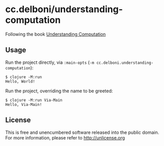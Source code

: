 # cc.delboni/understanding-computation
Following the book [Understanding Computation](https://www.oreilly.com/library/view/understanding-computation/9781449330071/)

## Usage
Run the project directly, via `:main-opts` (`-m cc.delboni.understanding-computation`):

    $ clojure -M:run
    Hello, World!

Run the project, overriding the name to be greeted:

    $ clojure -M:run Via-Main
    Hello, Via-Main!

## License
This is free and unencumbered software released into the public domain.  
For more information, please refer to <http://unlicense.org>
